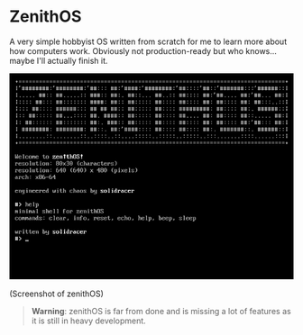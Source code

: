 # ZenithOS

A very simple hobbyist OS written from scratch for me to learn more about how computers work. Obviously not production-ready but who knows... maybe I'll actually finish it.

![zenithos](img/image.png)

(Screenshot of zenithOS)

> **Warning**: zenithOS is far from done and is missing a lot of features as it is still in heavy development.
